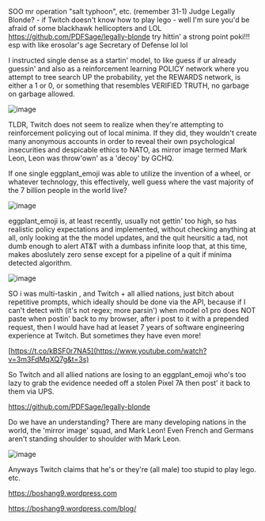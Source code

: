 SOO mr operation "salt typhoon", etc. (remember 31-1) Judge Legally Blonde? - if Twitch doesn't know how to play lego - well I'm sure you'd be afraid of some blackhawk hellicopters and LOL https://github.com/PDFSage/legally-blonde try hittin' a strong point poki!!! esp with like erosolar's age Secretary of Defense lol lol

I instructed single dense as a startin' model, to like guess if ur already guessin' and also as a reinforcement learning POLICY network where you attempt to tree search UP the probability, yet the REWARDS network, is either a 1 or 0, or something that resembles VERIFIED TRUTH, no garbage on garbage allowed.

![image](https://github.com/user-attachments/assets/c5ab210c-ca4d-4a12-a71c-206a09070ad0)



TLDR, Twitch does not seem to realize when they're attempting to reinforcement policying out of local minima. If they did, they wouldn't create many anonymous accounts in order to reveal their own psychological insecurities and despicable ethics to NATO, as mirror image termed Mark Leon, Leon was throw'own' as a 'decoy' by GCHQ.

If one single eggplant_emoji was able to utilize the invention of a wheel, or whatever technology, this effectively, well guess where the vast majority of the 7 billion people in the world live?

![image](https://github.com/user-attachments/assets/1d26ca51-2d39-461a-9b44-02f1e0f6db15)



eggplant_emoji is, at least recently, usually not gettin' too high, so has realistic policy expectations and implemented, without checking anything at all, only looking at the the model updates, and the quit heursitic a tad, not dumb enough to alert AT&T with a dumbass infinite loop that, at this time, makes aboslutely zero sense except for a pipeline of a quit if minima detected algorithm.

![image](https://github.com/user-attachments/assets/1e3196a7-62ae-4f74-b88f-700ad8461224)



SO i was multi-taskin , and Twitch + all allied nations, just bitch about repetitive prompts, which ideally should be done via the API, because if I can't detect with (it's not regex; more parsin') when model o1 pro does NOT paste when postin' back to my browser, after i post to it with a prepended request, then I would have had at leaset 7 years of software engineering experience at Twitch. But sometimes they have even more!

[https://t.co/kBSF0r7NA5](https://www.youtube.com/watch?v=3m3FdMqXQ7g&t=3s)

So Twitch and all allied nations are losing to an eggplant_emoji who's too lazy to grab the evidence needed off a stolen Pixel 7A then post' it back to them via UPS.

https://github.com/PDFSage/legally-blonde

Do we have an understanding? There are many developing nations in the world, the 'mirror image' squad, and Mark Leon! Even French and Germans aren't standing shoulder to shoulder with Mark Leon.


![image](https://github.com/user-attachments/assets/8444ab78-95eb-4f2a-8dac-3d76e81c88f2)


Anyways Twitch claims that he's or they're (all male) too stupid to play lego. etc.

https://boshang9.wordpress.com

https://boshang9.wordpress.com/blog/
